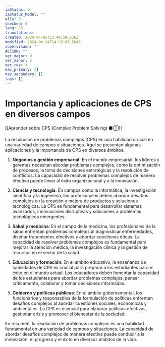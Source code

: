 ```yaml
---
iaStatus: 0
iaStatus_Model: ""
a11y: 0
checked: 0
lang: ES
translations: 
created: 2024-04-06T23:48:59.636Z
modified: 2024-04-14T14:29:03.564Z
supervisado: ""
ACCION: ""
ver_major: 0
ver_minor: 2
ver_rev: 3
nav_primary: []
nav_secondary: []
tags: []
---
```

# Importancia y aplicaciones de CPS en diversos campos

[[Aprender sobre CPS (Complex Problem Solving) ⚫①]]

La resolución de problemas complejos (CPS) es una habilidad crucial en una variedad de campos y situaciones. Aquí se presentan algunas aplicaciones y la importancia de CPS en diversos ámbitos:

1. **Negocios y gestión empresarial**: En el mundo empresarial, los líderes y gerentes necesitan abordar problemas complejos, como la optimización de procesos, la toma de decisiones estratégicas y la resolución de conflictos. La capacidad de resolver problemas complejos de manera efectiva puede llevar al éxito organizacional y a la innovación.

2. **Ciencia y tecnología**: En campos como la informática, la investigación científica y la ingeniería, los profesionales deben abordar desafíos complejos en la creación y mejora de productos y soluciones tecnológicas. La CPS es fundamental para desarrollar sistemas avanzados, innovaciones disruptivas y soluciones a problemas tecnológicos emergentes.

3. **Salud y medicina**: En el campo de la medicina, los profesionales de la salud enfrentan problemas complejos al diagnosticar enfermedades, diseñar tratamientos efectivos y abordar cuestiones éticas. La capacidad de resolver problemas complejos es fundamental para mejorar la atención médica, la investigación clínica y la gestión de recursos en el sector de la salud.

4. **Educación y formación**: En el ámbito educativo, la enseñanza de habilidades de CPS es crucial para preparar a los estudiantes para el éxito en el mundo actual. Los educadores deben fomentar la capacidad de los estudiantes para abordar problemas complejos, pensar críticamente, colaborar y tomar decisiones informadas.

5. **Gobierno y políticas públicas**: En el ámbito gubernamental, los funcionarios y responsables de la formulación de políticas enfrentan desafíos complejos al abordar cuestiones sociales, económicas y ambientales. La CPS es esencial para elaborar políticas efectivas, gestionar crisis y promover el bienestar de la sociedad.

En resumen, la resolución de problemas complejos es una habilidad fundamental en una variedad de campos y situaciones. La capacidad de abordar desafíos complejos de manera efectiva puede conducir a la innovación, el progreso y el éxito en diversos ámbitos de la vida.
